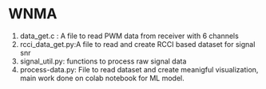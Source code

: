 # WNMA
1. data_get.c : A file to read PWM data from receiver with 6 channels
2. rcci_data_get.py:A file to read and create RCCI based dataset for signal snr
3. signal_util.py: functions to process raw signal data
4. process-data.py: File to read dataset and create meanigful visualization, main work done on colab notebook for ML model.